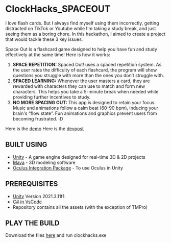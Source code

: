 # ClockHacks_SPACEOUT

I love flash cards. But I always find myself using them incorrectly, getting distracted on TikTok or Youtube while I'm taking a study break, and just seeing them as a boring chore. In this hackathon, I aimed to create a project that would tackle these 3 key issues.

Space Out Is a flashcard game designed to help you have fun and study effectively at the same time! Here is how it works:
1) **SPACE REPETITION:** Spaced Out! uses a spaced repetition system. As the user rates the difficulty of each flashcard, the program will show questions you struggle with more than the ones you don’t struggle with.
2) **SPACED LEARNING:** Whenever the user masters a card, they are rewarded with characters they can use to match and form new characters. This helps you take a 5-minute break when needed while providing further incentives to study.
3) **NO MORE SPACING OUT:** This app is designed to retain your focus. Music and animations follow a calm beat (60-90 bpm), inducing your brain's “flow state”. Fun animations and graphics prevent users from becoming frustrated. :D

Here is the [demo](https://www.youtube.com/watch?v=G3Pc61B7gCo)
Here is the [devpost](https://devpost.com/software/spaced-out-fbv7tz)

## BUILT USING
- [Unity](https://unity.com/download) - A game engine designed for real-time 3D & 2D projects
- [Maya](https://www.autodesk.ca/en/products/maya/overview) - 3D modeling software
- [Oculus Integration Package](https://assetstore.unity.com/packages/tools/integration/oculus-integration-82022) - To use Oculus in Unity 

## PREREQUISITES
- [Unity](https://unity.com/download) Version 2021.3.11f1. 
- [C# in VsCode](https://code.visualstudio.com/docs/languages/csharp)
- Repository contains all the assets (with the exception of TMPro) 

## PLAY THE BUILD
 Download the files [here](https://drive.google.com/drive/folders/1yRAy372DlA3zKufBeYxsesie-DlT4V7D?usp=sharing) and run clockhacks.exe
